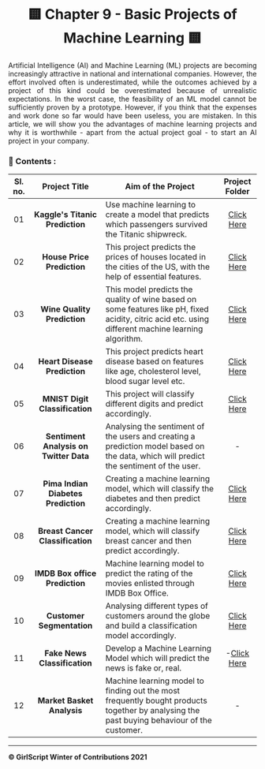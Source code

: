 <div align = 'center'>
  <h1> 🟨 Chapter 9 - Basic Projects of Machine Learning 🟨 </h1>
  </div>
  
  <p align = 'justify'>Artificial Intelligence (AI) and Machine Learning (ML) projects are becoming increasingly attractive in national and international companies. However, the effort involved often is underestimated, while the outcomes achieved by a project of this kind could be overestimated because of unrealistic expectations. In the worst case, the feasibility of an ML model cannot be sufficiently proven by a prototype. However, if you think that the expenses and work done so far would have been useless, you are mistaken. In this article, we will show you the advantages of machine learning projects and why it is worthwhile - apart from the actual project goal - to start an AI project in your company.</p>
  
### 📌 Contents :

|Sl. no.|Project Title|Aim of the Project|Project Folder|
|:-:|:-:|---|:-:|
| 01 | **Kaggle's Titanic Prediction** | Use machine learning to create a model that predicts which passengers survived the Titanic shipwreck. | [Click Here](https://github.com/girlscript/winter-of-contributing/tree/Machine_Learning/Machine_Learning/Basic_Projects_of_Machine_Learning/Kaggle's%20Titanic%20Prediction) |
| 02 | **House Price Prediction**| This project predicts the prices of houses located in the cities of the US, with the help of essential features. | [Click Here](https://github.com/girlscript/winter-of-contributing/tree/Machine_Learning/Machine_Learning/Basic_Projects_of_Machine_Learning/House%20Price%20Prediction) |
| 03 | **Wine Quality Prediction**| This model predicts the quality of wine based on some features like pH, fixed acidity, citric acid etc. using different machine learning algorithm. | [Click Here](https://github.com/girlscript/winter-of-contributing/tree/Machine_Learning/Machine_Learning/Basic_Projects_of_Machine_Learning/Wine%20Quality%20Prediction%20Project) |
| 04 | **Heart Disease Prediction**| This project predicts heart disease based on features like age, cholesterol level, blood sugar level etc. | [Click Here](https://github.com/girlscript/winter-of-contributing/tree/Machine_Learning/Machine_Learning/Basic_Projects_of_Machine_Learning/Heart%20Disease%20Prediction) | 
| 05 | **MNIST Digit Classification**| This project will classify different digits and predict accordingly. | [Click Here](https://github.com/girlscript/winter-of-contributing/tree/Machine_Learning/Machine_Learning/Basic_Projects_of_Machine_Learning/MNIST_Digit_Classification) |
| 06 | **Sentiment Analysis on Twitter Data**|  Analysing the sentiment of the users and creating a prediction model based on the data, which will predict the sentiment of the user. | - |
| 07 | **Pima Indian Diabetes Prediction**| Creating a machine learning model, which will classify the diabetes and then predict accordingly. | [Click Here](https://github.com/girlscript/winter-of-contributing/tree/Machine_Learning/Machine_Learning/Basic_Projects_of_Machine_Learning/Pima_Diabetes_Analysis) |
| 08 | **Breast Cancer Classification**| Creating a machine learning model, which will classify breast cancer and then predict accordingly. | [Click Here](https://github.com/girlscript/winter-of-contributing/tree/Machine_Learning/Machine_Learning/Basic_Projects_of_Machine_Learning/Breast%20Cancer%20Classification) |
| 09 | **IMDB Box office Prediction**| Machine learning model to predict the rating of the movies enlisted through IMDB Box Office. | [Click Here](https://github.com/girlscript/winter-of-contributing/tree/Machine_Learning/Machine_Learning/Basic_Projects_of_Machine_Learning/IMDB%20Box%20Office%20Prediction) |
| 10 | **Customer Segmentation**| Analysing different types of customers around the globe and build a classification model accordingly. | [Click Here](https://github.com/girlscript/winter-of-contributing/tree/Machine_Learning/Machine_Learning/Basic_Projects_of_Machine_Learning/Customer%20Segmentation) |
| 11 | **Fake News Classification** |  Develop a Machine Learning Model which will predict the news is fake or, real. | -[Click Here](https://github.com/girlscript/winter-of-contributing/tree/Machine_Learning/Machine_Learning/Basic_Projects_of_Machine_Learning/Fake%20News%20Detection) |
| 12 | **Market Basket Analysis** | Machine learning model to finding out the most frequently bought products together by analysing the past buying behaviour of the customer. | - |

*****************************************************************
**:copyright: GirlScript Winter of Contributions 2021**
